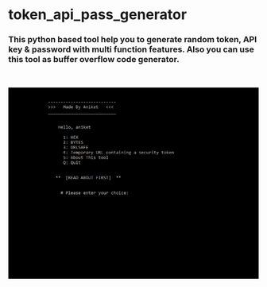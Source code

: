 # token_api_pass_generator


### This python based tool help you to generate random token, API key &amp; password with multi function features. Also you can use this tool as buffer overflow code generator.
</br>

![aniket](https://github.com/deadlysnowman3308/token_api_paas_generator/blob/Hackingvila/token-api.PNG)
